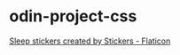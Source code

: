# odin-project-css

<a href="https://www.flaticon.com/free-stickers/sleep" title="sleep stickers">Sleep stickers created by Stickers - Flaticon</a>